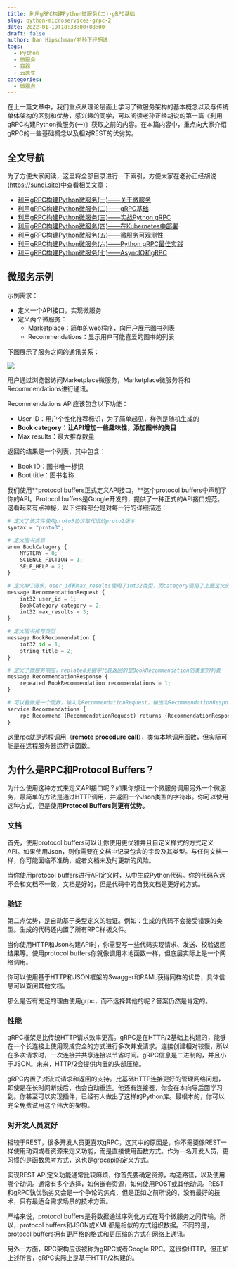 ```yaml
---
title: 利用gRPC构建Python微服务(二)-gRPC基础
slug: python-microservices-grpc-2
date: 2022-01-19T18:33:00+08:00
draft: false
author: Dan Hipschman/老孙正经胡说
tags:
  - Python
  - 微服务
  - 容器
  - 云原生
categories:
  - 微服务
---
```


在上一篇文章中，我们重点从理论层面上学习了微服务架构的基本概念以及与传统单体架构的区别和优势，感兴趣的同学，可以阅读老孙正经胡说的第一篇《利用gRPC构建Python微服务(一)》获取之前的内容。在本篇内容中，重点向大家介绍gRPC的一些基础概念以及相对REST的优劣势。

<!-- more -->

## 全文导航

为了方便大家阅读，这里将全部目录进行一下索引，方便大家在老孙正经胡说(https://sunqi.site)中查看相关文章：

* [利用gRPC构建Python微服务(一)——关于微服务](/posts/python-microservices-grpc-1/)
* [利用gRPC构建Python微服务(二)——gRPC基础](/posts/python-microservices-grpc-2/)
* [利用gRPC构建Python微服务(三)——实战Python gRPC](/posts/python-microservices-grpc-3/)
* [利用gRPC构建Python微服务(四)——在Kubernetes中部署](/posts/python-microservices-grpc-4/)
* [利用gRPC构建Python微服务(五)——微服务可观测性](/posts/python-microservices-grpc-5/)
* [利用gRPC构建Python微服务(六)——Python gRPC最佳实践](/posts/python-microservices-grpc-6/)
* [利用gRPC构建Python微服务(七)——AsyncIO和gRPC](/posts/python-microservices-grpc-7/)

## 微服务示例

示例需求：

- 定义一个API接口，实现微服务
- 定义两个微服务：
    - Marketplace：简单的web程序，向用户展示图书列表
    - Recommendations：显示用户可能喜爱的图书的列表

下图展示了服务之间的通讯关系：

![](/images/python-microservices-grpc-1.png)

用户通过浏览器访问Marketplace微服务，Marketplace微服务将和Recommendations进行通讯。

Recommendations API应该包含以下功能：

- User ID：用户个性化推荐标识，为了简单起见，样例是随机生成的
- **Book category：让API增加一些趣味性，添加图书的类目**
- Max results：最大推荐数量

返回的结果是一个列表，其中包含：

- Book ID：图书唯一标识
- Boot title：图书名称

我们使用**protocol buffers正式定义API接口，**这个protocol buffers中声明了你的API。Protocol buffers是Google开发的，提供了一种正式的API接口规范。这看起来有点神秘，以下注释部分是对每一行的详细描述：

```python
# 定义了该文件使用proto3协议取代旧的proto2版本
syntax = "proto3";

# 定义图书类目
enum BookCategory {
    MYSTERY = 0;
    SCIENCE_FICTION = 1;
    SELF_HELP = 2;
}

# 定义API请求，user_id和max_results使用了int32类型，而category使用了上面定义的BookCategory类型，可以暂时忽略
message RecommendationRequest {
    int32 user_id = 1;
    BookCategory category = 2;
    int32 max_results = 3;
}

# 定义图书推荐类型
message BookRecommendation {
    int32 id = 1;
    string title = 2;
}

# 定义了微服务响应，replated关键字代表返回的是BookRecommendation的类型的列表
message RecommendationResponse {
    repeated BookRecommendation recommendations = 1;
}

# 可以看做是一个函数，输入为RecommendationRequest，输出为RecommendationResponse
service Recommendations {
    rpc Recommend (RecommendationRequest) returns (RecommendationResponse);
}
```

这里rpc就是远程调用（**remote procedure call**），类似本地调用函数，但实际可能是在远程服务器运行该函数。

## 为什么是RPC和**Protocol Buffers？**

为什么使用这种方式来定义API接口呢？如果你想让一个微服务调用另外一个微服务，最简单的方法是通过HTTP调用，并返回一个Json类型的字符串。你可以使用这种方式，但是使用**Protocol Buffers则更有优势。**

### 文档

首先，使用protocol buffers可以让你使用更优雅并且自定义样式的方式定义API。如果使用Json，则你需要在文档中记录包含的字段及其类型。与任何文档一样，你可能面临不准确，或者文档未及时更新的风险。

当你使用protocol buffers进行API定义时，从中生成Python代码。你的代码永远不会和文档不一致，文档是好的，但是代码中的自我文档是更好的方式。

### 验证

第二点优势，是自动基于类型定义的验证。例如：生成的代码不会接受错误的类型。生成的代码还内置了所有RPC样板文件。

当你使用HTTP和Json构建API时，你需要写一些代码实现请求、发送、校验返回结果等。使用protocol buffers你就像调用本地函数一样，但底层实际上是一个网络调用。

你可以使用基于HTTP和JSON框架的Swagger和RAML获得同样的优势，具体信息可以查阅其他文档。

那么是否有充足的理由使用grpc，而不选择其他的呢？答案仍然是肯定的。

### 性能

gRPC框架是比传统HTTP请求效率更高。gRPC是在HTTP/2基础上构建的，能够在一个长连接上使用现成安全的方式进行多次并发请求。连接创建相对较慢，所以在多次请求时，一次连接并共享连接以节省时间。gRPC信息是二进制的，并且小于JSON。未来，HTTP/2会提供内置的头部压缩。

gRPC内置了对流式请求和返回的支持。比基础HTTP连接更好的管理网络问题，即使是在长时间断线后，也会自动重连。他还有连接器，你会在本向导后面学习到。你甚至可以实现插件，已经有人做出了这样的Python库。最根本的，你可以完全免费试用这个伟大的架构。

### 对开发人员友好

相较于REST，很多开发人员更喜欢gRPC，这其中的原因是，你不需要像REST一样使用动词或者资源来定义功能，而是直接使用函数方式。作为一名开发人员，更习惯的是函数思考方式，这也是grpcapi的定义方式。

实现REST API定义功能通常比较麻烦，你首先要确定资源，构造路径，以及使用哪个动词。通常有多个选择，如何嵌套资源，如何使用POST或其他动词。REST和gRPC孰优孰劣又会是一个争论的焦点，但是正如之前所说的，没有最好的技术，只有最适合需求场景的技术方案。

严格来说，protocol buffers是将数据通过序列化方式在两个微服务之间传输。所以，protocol buffers和JSON或XML都是相似的方式组织数据。不同的是，protocol buffers拥有更严格的格式和更压缩的方式在网络上通讯。

另外一方面，RPC架构应该被称为gRPC或者Google RPC。这很像HTTP。但正如上述所言，gRPC实际上是基于HTTP/2构建的。